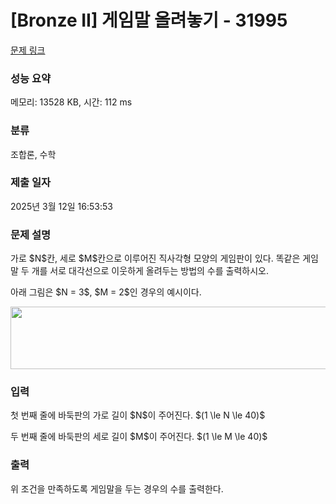 # [Bronze II] 게임말 올려놓기 - 31995 

[문제 링크](https://www.acmicpc.net/problem/31995) 

### 성능 요약

메모리: 13528 KB, 시간: 112 ms

### 분류

조합론, 수학

### 제출 일자

2025년 3월 12일 16:53:53

### 문제 설명

<p>가로 $N$칸, 세로 $M$칸으로 이루어진 직사각형 모양의 게임판이 있다. 똑같은 게임말 두 개를 서로 대각선으로 이웃하게 올려두는 방법의 수를 출력하시오.</p>

<p>아래 그림은 $N = 3$, $M = 2$인 경우의 예시이다.</p>

<p style="text-align: center;"><img alt="" src="" style="width: 577px; height: 100px;"></p>

### 입력 

 <p>첫 번째 줄에 바둑판의 가로 길이 $N$이 주어진다. $(1 \le N \le 40)$</p>

<p>두 번째 줄에 바둑판의 세로 길이 $M$이 주어진다. $(1 \le M \le 40)$</p>

### 출력 

 <p>위 조건을 만족하도록 게임말을 두는 경우의 수를 출력한다.</p>

